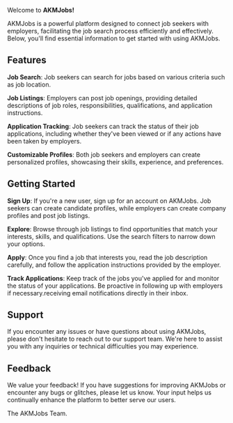Welcome to **AKMJobs!**

AKMJobs is a powerful platform designed to connect job seekers with employers, facilitating the job search process efficiently and effectively. Below, you'll find essential information to get started with using AKMJobs.

## Features

**Job Search**: Job seekers can search for jobs based on various criteria such as job  location.

**Job Listings**: Employers can post job openings, providing detailed descriptions of job roles, responsibilities, qualifications, and application instructions.

**Application Tracking**: Job seekers can track the status of their job applications, including whether they've been viewed or if any actions have been taken by employers.

**Customizable Profiles**: Both job seekers and employers can create personalized profiles, showcasing their skills, experience, and preferences.

## Getting Started

**Sign Up**: If you're a new user, sign up for an account on AKMJobs. Job seekers can create candidate profiles, while employers can create company profiles and post job listings.

**Explore**: Browse through job listings to find opportunities that match your interests, skills, and qualifications. Use the search filters to narrow down your options.

**Apply**: Once you find a job that interests you, read the job description carefully, and follow the application instructions provided by the employer.

**Track Applications**: Keep track of the jobs you've applied for and monitor the status of your applications. Be proactive in following up with employers if necessary.receiving email notifications directly in their inbox.

## Support

If you encounter any issues or have questions about using AKMJobs, please don't hesitate to reach out to our support team. We're here to assist you with any inquiries or technical difficulties you may experience.

## Feedback

We value your feedback! If you have suggestions for improving AKMJobs or encounter any bugs or glitches, please let us know. Your input helps us continually enhance the platform to better serve our users.

The AKMJobs Team.